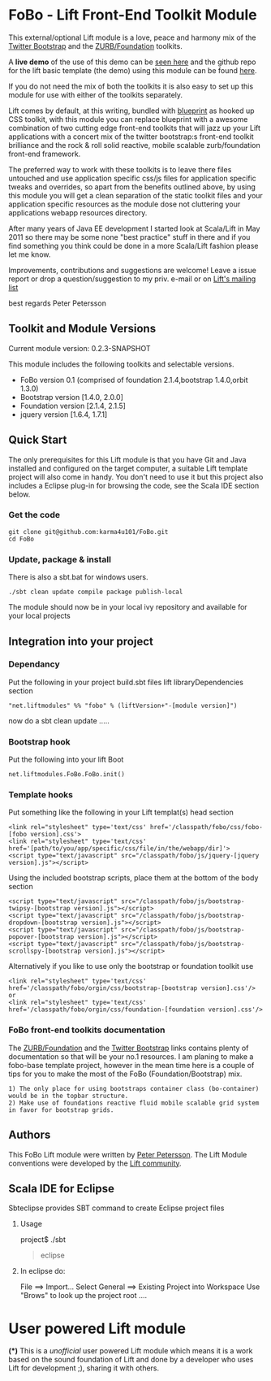 FoBo - Lift Front-End Toolkit Module
====================================

This external/optional Lift module is a love, peace and harmony mix of the [Twitter Bootstrap](http://twitter.github.com/bootstrap/) 
and the [ZURB/Foundation](http://foundation.zurb.com/) toolkits.  

A **live demo** of the use of this demo can be [seen here](http://www.media4u101.se/fobo-lift-template-demo/) and the github repo for 
the lift basic template (the demo) using this module can be found [here](https://github.com/karma4u101/FoBo-Lift-Template).

If you do not need the mix of both the toolkits it is also easy to set up this module for use with either of the toolkits separately.    

Lift comes by default, at this writing, bundled with [blueprint](http://blueprintcss.org/) as hooked up CSS toolkit, with this module 
you can replace blueprint with a awesome combination of two cutting edge front-end toolkits that will jazz up your Lift applications 
with a concert mix of the twitter bootstrap:s front-end toolkit brilliance and the rock & roll solid reactive, mobile scalable 
zurb/foundation front-end framework.

The preferred way to work with these toolkits is to leave there files untouched and use application specific css/js files for application 
specific tweaks and overrides, so apart from the benefits outlined above, by using this module you will get a clean separation of the static 
toolkit files and your application specific resources as the module dose not cluttering your applications webapp resources directory. 

After many years of Java EE development I started look at Scala/Lift in May 2011 so there may be some none "best practice" stuff in there 
and if you find something you think could be done in a more Scala/Lift fashion please let me know.

Improvements, contributions and suggestions are welcome! Leave a issue report or drop a question/suggestion to my priv. e-mail or on 
[Lift's mailing list](http://groups.google.com/group/liftweb/) 

best regards 
Peter Petersson     

Toolkit and Module Versions
---------------------------

Current module version: 0.2.3-SNAPSHOT

This module includes the following toolkits and selectable versions.

* FoBo version 0.1 (comprised of foundation 2.1.4,bootstrap 1.4.0,orbit 1.3.0)
* Bootstrap version [1.4.0, 2.0.0]
* Foundation version [2.1.4, 2.1.5]
* jquery version [1.6.4, 1.7.1]
    
Quick Start
-----------
The only prerequisites for this Lift module is that you have Git and Java installed and configured on the target 
computer, a suitable Lift template project will also come in handy.
You don't need to use it but this project also includes a Eclipse plug-in for browsing the code, see the Scala 
IDE section below.   


### Get the code

	git clone git@github.com:karma4u101/FoBo.git
	cd FoBo

### Update, package & install 

There is also a sbt.bat for windows users.

	./sbt clean update compile package publish-local

The module should now be in your local ivy repository and available for your local projects	

Integration into your project 
-------------------------------

### Dependancy 
	
Put the following in your project build.sbt files lift libraryDependencies section 

    "net.liftmodules" %% "fobo" % (liftVersion+"-[module version]")
	
now do a sbt clean update .....
	
### Bootstrap hook 

Put the following into your lift Boot

    net.liftmodules.FoBo.FoBo.init()  

### Template hooks

Put something like the following in your Lift templat(s) head section 	
 	
    <link rel="stylesheet" type='text/css' href='/classpath/fobo/css/fobo-[fobo version].css'> 	
    <link rel="stylesheet" type='text/css' href='[path/to/you/app/specific/css/file/in/the/webapp/dir]'>
    <script type="text/javascript" src="/classpath/fobo/js/jquery-[jquery version].js"></script>
Using the included bootstrap scripts, place them at the bottom of the body section

    <script type="text/javascript" src="/classpath/fobo/js/bootstrap-twipsy-[bootstrap version].js"></script>
    <script type="text/javascript" src="/classpath/fobo/js/bootstrap-dropdown-[bootstrap version].js"></script> 
    <script type="text/javascript" src="/classpath/fobo/js/bootstrap-popover-[bootstrap version].js"></script>
    <script type="text/javascript" src="/classpath/fobo/js/bootstrap-scrollspy-[bootstrap version].js"></script> 
    
Alternatively if you like to use only the bootstrap or foundation toolkit use

    <link rel="stylesheet" type='text/css' href='/classpath/fobo/orgin/css/bootstrap-[bootstrap version].css'/>
    or
    <link rel="stylesheet" type='text/css' href='/classpath/fobo/orgin/css/foundation-[foundation version].css'/>    
    
### FoBo front-end toolkits documentation ###

The [ZURB/Foundation](http://foundation.zurb.com/) and the [Twitter Bootstrap](http://twitter.github.com/bootstrap/) 
links contains plenty of documentation so that will be your no.1 resources. I am planing to make a fobo-base template 
project, however in the mean time here is a couple of tips for you to make the most of the FoBo (Foundation/Bootstrap) 
mix.

    1) The only place for using bootstraps container class (bo-container) would be in the topbar structure.
    2) Make use of foundations reactive fluid mobile scalable grid system in favor for bootstrap grids. 

Authors
-------
This FoBo Lift module were written by [Peter Petersson](http://www.media4u101.se). The Lift Module conventions were 
developed by the [Lift community](http://groups.google.com/group/liftweb/).

Scala IDE for Eclipse
---------------------
Sbteclipse provides SBT command to create Eclipse project files

1) Usage

	project$ ./sbt
	> eclipse 

2) In eclipse do: 

	File ==> Import...
	Select General ==> Existing Project into Workspace 
	Use "Brows" to look up the project root ....


User powered Lift module 
========================
**(*)** This is a _unofficial_ user powered Lift module which means it is a work based on the 
sound foundation of Lift and done by a developer who uses Lift for development ;), sharing it with others.

